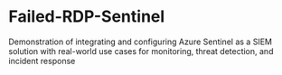 # Failed-RDP-Sentinel
Demonstration of integrating and configuring Azure Sentinel as a SIEM solution with real-world use cases for monitoring, threat detection, and incident response
